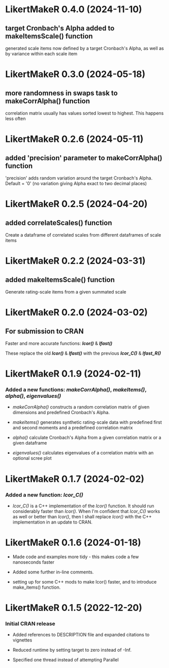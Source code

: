 
# LikertMakeR 0.4.0 (2024-11-10)

## target Cronbach's Alpha added to makeItemsScale() function 

generated scale items now defined by a target Cronbach's Alpha, 
as well as by variance within each scale item



# LikertMakeR 0.3.0 (2024-05-18)

## more randomness in swaps task to makeCorrAlpha() function

correlation matrix usually has values sorted lowest to highest. This happens less often 



# LikertMakeR 0.2.6 (2024-05-11)

## added 'precision' parameter to makeCorrAlpha() function

'precision' adds random variation around the target Cronbach's Alpha. Default = '0' (no variation giving Alpha exact to two decimal places)




# LikertMakeR 0.2.5 (2024-04-20)

## added correlateScales() function

Create a dataframe of correlated scales  from different dataframes of scale items



# LikertMakeR 0.2.2 (2024-03-31)

## added makeItemsScale() function

Generate rating-scale items from a given summated scale




# LikertMakeR 0.2.0 (2024-03-02)

## For submission to CRAN

Faster and more accurate functions: **_lcor()_** & **_lfast()_**

These replace the old **_lcor()_** & **_lfast()_** with the previous **_lcor_C()_** & **_lfast_R()_**


# LikertMakeR 0.1.9 (2024-02-11)

### Added a new functions: **_makeCorrAlpha()_**, **_makeItems()_**, _alpha()_, _eigenvalues()_

 * _makeCorrAlpha()_ constructs a random correlation matrix of given 
  dimensions and predefined Cronbach's Alpha. 

 * _makeItems()_ generates synthetic rating-scale data with predefined 
  first and second moments and a predefined correlation matrix

 * _alpha()_ calculate Cronbach's Alpha from a given correlation matrix
  or a given dataframe
  
 * _eigenvalues()_ calculates eigenvalues of a correlation matrix with 
  an optional scree plot  


# LikertMakeR 0.1.7 (2024-02-02)

### Added a new function: **_lcor_C()_**

* _lcor_C()_ is a C++ implementation of the _lcor()_ function. 
It should run considerably faster than _lcor()_.
When I'm confident that _lcor_C()_ works as well or better 
than _lcor()_, then I shall replace _lcor()_ with the C++ 
implementation in an update to CRAN. 



# LikertMakeR 0.1.6 (2024-01-18)

* Made code and examples more tidy - this makes code a few nanoseconds faster

* Added some further in-line comments. 

* setting up for some C++ mods to make lcor() faster, and to introduce make_items() function.




# LikertMakeR 0.1.5 (2022-12-20)

### Initial CRAN release

* Added references to DESCRIPTION file and expanded citations to vignettes

* Reduced runtime by setting target to zero instead of -Inf. 

* Specified one thread instead of attempting Parallel




